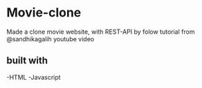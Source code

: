 # Movie-clone
Made a clone movie website, with REST-API by folow tutorial from @sandhikagalih youtube video

## built with
-HTML
-Javascript

